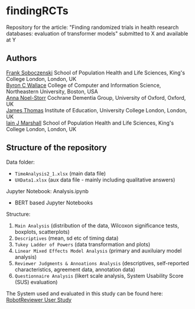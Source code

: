 # findingRCTs
Repository for the article: "Finding randomized trials in health research databases: evaluation of transformer models" submitted to X and available at Y

## Authors

[Frank Soboczenski](https://h21k.github.io/) School of Population Health and Life Sciences, King's College London, London, UK<br>
[Byron C Wallace](http://www.byronwallace.com/) College of Computer and Information Science, Northeastern University, Boston, USA<br>
[Anna Noel-Storr](https://www.rdm.ox.ac.uk/people/anna-noel-storr) Cochrane Dementia Group, University of Oxford, Oxford, UK<br>
[James Thomas](https://iris.ucl.ac.uk/iris/browse/profile?upi=JTHOA32) Institute of Education, University College London, London, UK<br>
[Iain J Marshall](https://kclpure.kcl.ac.uk/portal/iain.marshall.html) School of Population Health and Life Sciences, King's College London, London, UK<br>

## Structure of the repository

Data folder:<br> 

+ `TimeAnalysis2_1.xlsx` (main data file)<br>
+ `UXData1.xlsx` (aux data file - mainly including qualitative answers)<br>
              
Jupyter Notebook: Analysis.ipynb<br>

+ BERT based Jupyter Notebooks

Structure:<br>  
1. `Main Analysis` (distribution of the data, Wilcoxon significance tests, boxplots, scatterplots)<br>
2. `Descriptives` (mean, sd etc of timing data)<br>
3. `Tukey Ladder of Powers` (data transformation and plots)<br>
4. `Linear Mixed Effects Model Analysis` (primary and auxiluiary model analysis)<br>
5. `Reviewer Judgments & Annoations Analysis` (descriptives, self-reported characteristics, agreement data, annotation data)<br>
6. `Questionnaire Analysis` (likert scale analysis, System Usability Score (SUS) evaluation)<br>

The System used and evaluated in this study can be found here: [RobotReviewer User Study](https://github.com/h21k/robotreviewer3/tree/ux)

